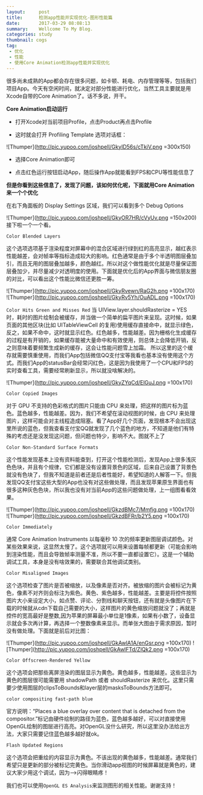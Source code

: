 ```yaml
---
layout:     post
title:      检测app性能并实现优化-图形性能篇
date:       2017-03-29 08:08:13
summary:    Wellcome To My Blog.
categories: study
thumbnail: cogs
tag:
 - 优化
 - 性能
 - 使用Core Animation检测app性能并实现优化
---
```


很多尚未成熟的App都会存在很多问题，如卡顿、耗电、内存管理等等，包括我们项目App。今天有空闲时间，就决定对部分性能进行优化，当然工具主要就是用Xcode自带的Core Animation了。话不多说，开干。

**Core Animation启动运行**

- 打开Xcode对当前项目Profile，点击Product再点击Profile

- 这时就会打开 Profiling Template 选项对话框：

![Thumper](http://pic.yupoo.com/joshpell/GkyID56s/cTkiV.png =300x150)

- 选择Core Animation即可

- 点击红色运行按钮启动App，随后操作App就能看到FPS和CPU等性能信息了

**但是你看到这些信息了，发现了问题，该如何优化呢，下面就用Core Animation来一个个优化**

在右下角面板的 Display Settings 区域，我们可以看到多个 Debug Options

![Thumper](http://pic.yupoo.com/joshpell/GkyOR7HR/cVyUv.png =150x200)
接下啦一个一个看。

```Color Blended Layers```

这个选项选项基于渲染程度对屏幕中的混合区域进行绿到红的高亮显示，越红表示性能越差，会对帧率等指标造成较大的影响。红色通常是由于多个半透明图层叠加引，而且无用的图层叠加越多，颜色越红。所以对这个做性能优化就是尽量保证图层叠加少，并尽量减少对透明度的使用。下面就是优化后的App界面与微信朋友圈的对比，可以看出这个性能比微信还更胜一筹。

![Thumper](http://pic.yupoo.com/joshpell/GkyRvewn/RaG2h.png =100x170)
![Thumper](http://pic.yupoo.com/joshpell/GkyRv5Yh/OuADL.png =100x170)

```Color Hits Green and Misses Red```
当 UIView.layer.shouldRasterize = YES 时，耗时的图片绘制会被缓存，并当做一个简单的扁平图片来呈现。这时候，如果页面的其他区块(比如 UITableViewCell 的复用)使用缓存直接命中，就显示绿色，反之，如果不命中，这时就显示红色。红色越多，性能越差。因为栅格化生成缓存的过程是有开销的，如果缓存能被大量命中和有效使用，则总体上会降低开销，反之则意味着要频繁生成新的缓存，这会让性能问题雪上加霜。
所以这里的这个缓存就需要慎重使用，而我们App包括微信QQ支付宝等我看也基本没有使用这个方式。而我们App的statusBar会经常闪红色，这是因为我使用了一个CPU和FPS的实时查看工具，需要经常刷新显示，所以就没啥解决的。

![Thumper](http://pic.yupoo.com/joshpell/GkyZYqCd/ElGuJ.png =100x170)

```Color Copied Images```

对于 GPU 不支持的色彩格式的图片只能由 CPU 来处理，把这样的图片标为蓝色。蓝色越多，性能越差。因为，我们不希望在滚动视图的时候，由 CPU 来处理图片，这样可能会对主线程造成阻塞。看了App好几个页面，发现根本不会出现这里所说的蓝色，但我查看支付宝QQ就发现了几个蓝色的地方，不知道是他们有特殊的考虑还是没发现这问题，但问题也特少，影响不大。图就不上了

```Color Non-Standard Surface Formats```

这个性能发现基本上没有资料能查到，打开这个性能检测后，发现App上很多浅灰色色块，并且有个规律，它们都是没有设置背景色的区域，后来自己设置了背景色就没有色块了，但我不知道是前者还是后者性能好，希望知道的人解答一下。但我发现QQ支付宝这些大型的App也没有对这些做处理，而且发现苹果原生界面也有很多这种灰色色块，所以我也没有对当前App的这些问题做处理，上一组图看看效果。

![Thumper](http://pic.yupoo.com/joshpell/GkzdBMc7/Mmfig.png =100x170)
![Thumper](http://pic.yupoo.com/joshpell/GkzdBFRr/b2Y5.png =100x170)

```Color Immediately```

通常 Core Animation Instruments 以每毫秒 10 次的频率更新图层调试颜色。对某些效果来说，这显然太慢了。这个选项就可以用来设置每帧都更新（可能会影响到渲染性能，而且会导致帧率测量不准，所以不要一直都设置它）。这是一个辅助调试工具，本身是没有啥效果的，需要联合其他调试类别。

```Color Misaligned Images```

这个选项检查了图片是否被缩放，以及像素是否对齐。被放缩的图片会被标记为黄色，像素不对齐则会标注为紫色。黄色、紫色越多，性能越差。主要是将控件按照图片大小来设定大小，如点赞、评论、分割线和聊天按钮，还有就是头像图片在下载的时候就从cdn下载自己需要的大小，这样图片的黄色缩放问题就没了；再就是控件的宽高最好是整数,因为苹果的屏幕最小单位是1像素，如果有小数了，设备显示就会多次再计算，再选择一个整数像素来显示。而单张大图由于需求原因，暂时没有做处理。下面就是前后对比图：

![Thumper](http://pic.yupoo.com/joshpell/GkAwlA1A/enGsr.png =100x170)
![Thumper](http://pic.yupoo.com/joshpell/GkAwlFTd/ZlQk2.png =100x170)

```Color Offscreen-Rendered Yellow```

这个选项会把那些离屏渲染的图层显示为黄色。黄色越多，性能越差。这些显示为黄色的图层很可能需要用 shadowPath 或者 shouldRasterize 来优化。这里只需要少使用图层的clipsToBounds和layer层的masksToBounds方法即可。

```color compositing fast-path blue```

官方说明：“Places a blue overlay over content that is detached from the compositor.”标记由硬件绘制的路径为蓝色，蓝色越多越好，可以对直接使用OpenGL绘制的图层进行高亮。对OpenGL没什么研究，所以这里没办法给出方法，大家只需要记住蓝色越多越好就ok。

```Flash Updated Regions```

这个选项会把重绘的内容显示为黄色。不该出现的黄色越多，性能越差。通常我们希望只是更新的部分被标记完黄色。当你滑动app视图的时候屏幕就是黄色的，建议大家少用这个调试，因为——>闪得眼睛疼！

我们也可以使用```OpenGL ES Analysis```来监测图形的相关性能。谢谢支持！






